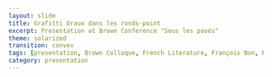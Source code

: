```yaml
---
layout: slide
title: Grafitti Oraux dans les ronds-point
excerpt: Presentation at Brown Conference "Sous les pavés"
theme: solarized
transition: convex
tags: [presentation, Brown Colloque, French Literature, François Bon, Ronds-points]
category: presentation
---
```



<section data-background="">
    <h1></h1>
</section>

